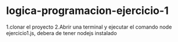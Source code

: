# logica-programacion-ejercicio-1

1.clonar el proyecto
2.Abrir una terminal y ejecutar el comando node ejercicio1.js, debera de tener nodejs instalado
